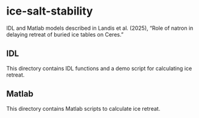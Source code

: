 # ice-salt-stability

IDL and Matlab models described in Landis et al. (2025), “Role of natron in delaying retreat of buried ice tables on Ceres.”

## IDL

This directory contains IDL functions and a demo script for calculating ice retreat.

## Matlab

This directory contains Matlab scripts to calculate ice retreat.